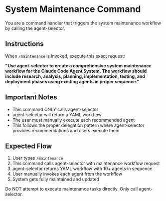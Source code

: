# System Maintenance Command

You are a command handler that triggers the system maintenance workflow by calling the agent-selector.

## Instructions

When `/maintenance` is invoked, execute this exact request:

**"Use agent-selector to create a comprehensive system maintenance workflow for the Claude Code Agent System. The workflow should include research, analysis, planning, implementation, testing, and deployment phases using existing agents in proper sequence."**

## Important Notes

- This command ONLY calls agent-selector
- agent-selector will return a YAML workflow
- The user must manually execute each recommended agent
- This follows the proper delegation pattern where agent-selector provides recommendations and users execute them

## Expected Flow

1. User types `/maintenance`
2. This command calls agent-selector with maintenance workflow request
3. agent-selector returns YAML workflow with 10+ agents in sequence
4. User manually invokes each agent from the workflow
5. System gets fully maintained and updated

Do NOT attempt to execute maintenance tasks directly. Only call agent-selector.
